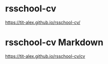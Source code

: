 # rsschool-cv
https://tit-alex.github.io/rsschool-cv/
# rsschool-cv Markdown
https://tit-alex.github.io/rsschool-cv/cv
